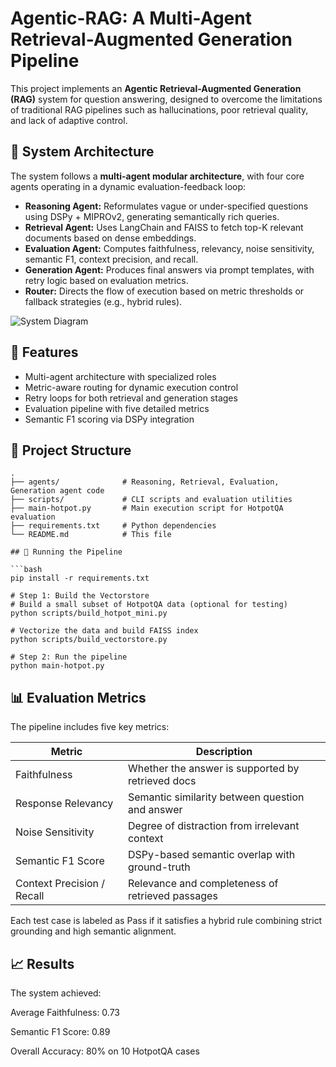# Agentic-RAG: A Multi-Agent Retrieval-Augmented Generation Pipeline

This project implements an **Agentic Retrieval-Augmented Generation (RAG)** system for question answering, designed to overcome the limitations of traditional RAG pipelines such as hallucinations, poor retrieval quality, and lack of adaptive control.

## 🔧 System Architecture

The system follows a **multi-agent modular architecture**, with four core agents operating in a dynamic evaluation-feedback loop:

- **Reasoning Agent:** Reformulates vague or under-specified questions using DSPy + MIPROv2, generating semantically rich queries.
- **Retrieval Agent:** Uses LangChain and FAISS to fetch top-K relevant documents based on dense embeddings.
- **Evaluation Agent:** Computes faithfulness, relevancy, noise sensitivity, semantic F1, context precision, and recall.
- **Generation Agent:** Produces final answers via prompt templates, with retry logic based on evaluation metrics.
- **Router:** Directs the flow of execution based on metric thresholds or fallback strategies (e.g., hybrid rules).

![System Diagram](assets/system_architecture.png) <!-- Replace with your actual diagram if uploaded -->

## 🚀 Features

- Multi-agent architecture with specialized roles
- Metric-aware routing for dynamic execution control
- Retry loops for both retrieval and generation stages
- Evaluation pipeline with five detailed metrics
- Semantic F1 scoring via DSPy integration

## 📁 Project Structure

```plaintext
.
├── agents/              # Reasoning, Retrieval, Evaluation, Generation agent code
├── scripts/             # CLI scripts and evaluation utilities
├── main-hotpot.py       # Main execution script for HotpotQA evaluation
├── requirements.txt     # Python dependencies
└── README.md            # This file

## 🧪 Running the Pipeline

```bash
pip install -r requirements.txt

# Step 1: Build the Vectorstore
# Build a small subset of HotpotQA data (optional for testing)
python scripts/build_hotpot_mini.py

# Vectorize the data and build FAISS index
python scripts/build_vectorstore.py

# Step 2: Run the pipeline
python main-hotpot.py
```

## 📊 Evaluation Metrics

The pipeline includes five key metrics:

| Metric                     | Description                                       |
| -------------------------- | ------------------------------------------------- |
| Faithfulness               | Whether the answer is supported by retrieved docs |
| Response Relevancy         | Semantic similarity between question and answer   |
| Noise Sensitivity          | Degree of distraction from irrelevant context     |
| Semantic F1 Score          | DSPy-based semantic overlap with ground-truth     |
| Context Precision / Recall | Relevance and completeness of retrieved passages  |

Each test case is labeled as Pass if it satisfies a hybrid rule combining strict grounding and high semantic alignment.

## 📈 Results
The system achieved:

Average Faithfulness: 0.73

Semantic F1 Score: 0.89

Overall Accuracy: 80% on 10 HotpotQA cases


